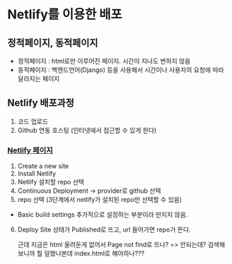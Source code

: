 # Netlify를 이용한 배포

## 정적페이지, 동적페이지
* 정적페이지 : html로만 이루어진 페이지. 시간이 지나도 변하지 않음
* 동적페이지 : 백엔드언어(Django) 등을 사용해서 시간이나 사용자의 요청에 따라 달라지는 페이지 

## Netlify 배포과정
1. 코드 업로드
2. Github 연동 호스팅 (인터넷에서 접근할 수 있게 한다)

### [Netlify 페이지](https://www.netlify.com)
1. Create a new site
2. Install Netlify
3. Netlify 설치할 repo 선택
4. Continuous Deployment -> provider로 github 선택
5. repo 선택 (3단계에서 netlify가 설치된 repo만 선택할 수 있음)
  * Basic build settings 추가적으로 설정하는 부분이라 만지지 않음.
6. Deploy Site
  상태가 Published로 뜨고, url 들어가면 repo가 뜬다.
  
    근데 지금은 html 올려둔게 없어서 Page not find로 뜨나? => 안되는데? 검색해보니까 뭘 덜했나본데 index.html로 해야하나???


